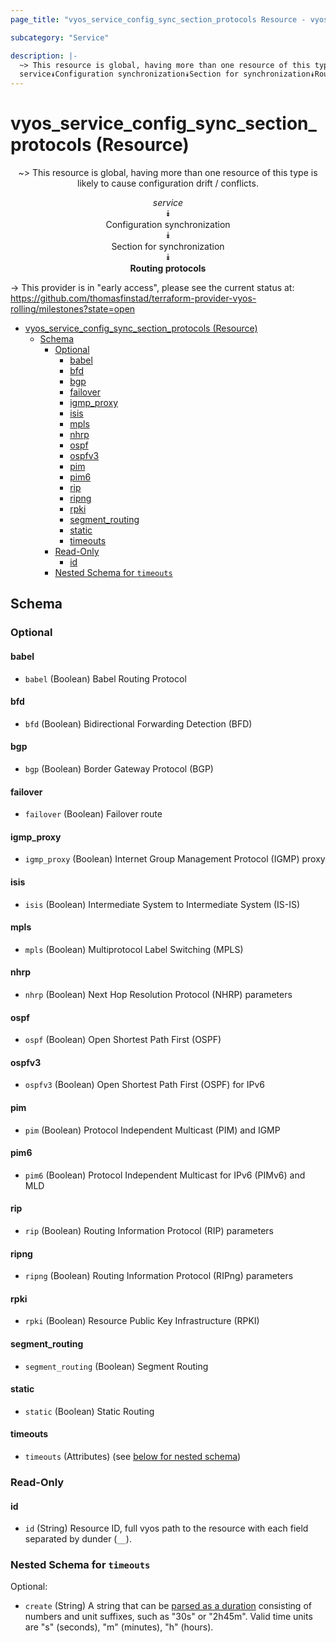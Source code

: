 ```yaml
---
page_title: "vyos_service_config_sync_section_protocols Resource - vyos"

subcategory: "Service"

description: |-
  ~> This resource is global, having more than one resource of this type is likely to cause configuration drift / conflicts.
  service⯯Configuration synchronization⯯Section for synchronization⯯Routing protocols
---
```


# vyos_service_config_sync_section_protocols (Resource)
<center>

~> This resource is global, having more than one resource of this type is likely to cause configuration drift / conflicts.

*service*  
⯯  
Configuration synchronization  
⯯  
Section for synchronization  
⯯  
**Routing protocols**


</center>

-> This provider is in "early access", please see the current status at: https://github.com/thomasfinstad/terraform-provider-vyos-rolling/milestones?state=open

<!--TOC-->

- [vyos_service_config_sync_section_protocols (Resource)](#vyos_service_config_sync_section_protocols-resource)
  - [Schema](#schema)
    - [Optional](#optional)
      - [babel](#babel)
      - [bfd](#bfd)
      - [bgp](#bgp)
      - [failover](#failover)
      - [igmp_proxy](#igmp_proxy)
      - [isis](#isis)
      - [mpls](#mpls)
      - [nhrp](#nhrp)
      - [ospf](#ospf)
      - [ospfv3](#ospfv3)
      - [pim](#pim)
      - [pim6](#pim6)
      - [rip](#rip)
      - [ripng](#ripng)
      - [rpki](#rpki)
      - [segment_routing](#segment_routing)
      - [static](#static)
      - [timeouts](#timeouts)
    - [Read-Only](#read-only)
      - [id](#id)
    - [Nested Schema for `timeouts`](#nested-schema-for-timeouts)

<!--TOC-->

<!-- schema generated by tfplugindocs -->
## Schema

### Optional

#### babel
- `babel` (Boolean) Babel Routing Protocol
#### bfd
- `bfd` (Boolean) Bidirectional Forwarding Detection (BFD)
#### bgp
- `bgp` (Boolean) Border Gateway Protocol (BGP)
#### failover
- `failover` (Boolean) Failover route
#### igmp_proxy
- `igmp_proxy` (Boolean) Internet Group Management Protocol (IGMP) proxy
#### isis
- `isis` (Boolean) Intermediate System to Intermediate System (IS-IS)
#### mpls
- `mpls` (Boolean) Multiprotocol Label Switching (MPLS)
#### nhrp
- `nhrp` (Boolean) Next Hop Resolution Protocol (NHRP) parameters
#### ospf
- `ospf` (Boolean) Open Shortest Path First (OSPF)
#### ospfv3
- `ospfv3` (Boolean) Open Shortest Path First (OSPF) for IPv6
#### pim
- `pim` (Boolean) Protocol Independent Multicast (PIM) and IGMP
#### pim6
- `pim6` (Boolean) Protocol Independent Multicast for IPv6 (PIMv6) and MLD
#### rip
- `rip` (Boolean) Routing Information Protocol (RIP) parameters
#### ripng
- `ripng` (Boolean) Routing Information Protocol (RIPng) parameters
#### rpki
- `rpki` (Boolean) Resource Public Key Infrastructure (RPKI)
#### segment_routing
- `segment_routing` (Boolean) Segment Routing
#### static
- `static` (Boolean) Static Routing
#### timeouts
- `timeouts` (Attributes) (see [below for nested schema](#nestedatt--timeouts))

### Read-Only

#### id
- `id` (String) Resource ID, full vyos path to the resource with each field separated by dunder (`__`).

<a id="nestedatt--timeouts"></a>
### Nested Schema for `timeouts`

Optional:

- `create` (String) A string that can be [parsed as a duration](https://pkg.go.dev/time#ParseDuration) consisting of numbers and unit suffixes, such as &#34;30s&#34; or &#34;2h45m&#34;. Valid time units are &#34;s&#34; (seconds), &#34;m&#34; (minutes), &#34;h&#34; (hours).
